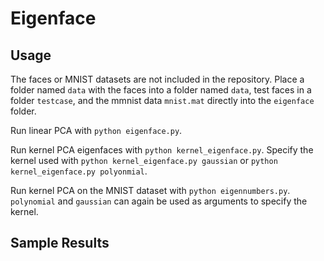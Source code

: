 # Eigenface

## Usage
The faces or MNIST datasets are not included in the repository. Place a folder named ```data``` with the faces into a folder named ```data```, test faces in a folder ```testcase```, and the mmnist data ```mnist.mat``` directly into the ```eigenface``` folder.

Run linear PCA with ```python eigenface.py```.

Run kernel PCA eigenfaces with ```python kernel_eigenface.py```. Specify the kernel used with ```python kernel_eigenface.py gaussian``` or ```python kernel_eigenface.py polyonmial```.

Run kernel PCA on the MNIST dataset with ```python eigennumbers.py```. ```polynomial``` and ```gaussian``` can again be used as arguments to specify the kernel.

## Sample Results
